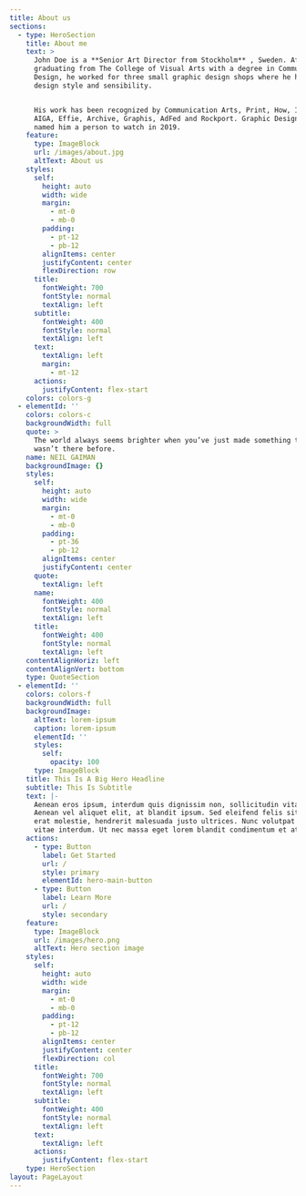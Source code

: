 ```yaml
---
title: About us
sections:
  - type: HeroSection
    title: About me
    text: >
      John Doe is a **Senior Art Director from Stockholm** , Sweden. After
      graduating from The College of Visual Arts with a degree in Communication
      Design, he worked for three small graphic design shops where he honed his
      design style and sensibility.


      His work has been recognized by Communication Arts, Print, How, ID, IdN,
      AIGA, Effie, Archive, Graphis, AdFed and Rockport. Graphic Design USA
      named him a person to watch in 2019.
    feature:
      type: ImageBlock
      url: /images/about.jpg
      altText: About us
    styles:
      self:
        height: auto
        width: wide
        margin:
          - mt-0
          - mb-0
        padding:
          - pt-12
          - pb-12
        alignItems: center
        justifyContent: center
        flexDirection: row
      title:
        fontWeight: 700
        fontStyle: normal
        textAlign: left
      subtitle:
        fontWeight: 400
        fontStyle: normal
        textAlign: left
      text:
        textAlign: left
        margin:
          - mt-12
      actions:
        justifyContent: flex-start
    colors: colors-g
  - elementId: ''
    colors: colors-c
    backgroundWidth: full
    quote: >
      The world always seems brighter when you’ve just made something that
      wasn’t there before.
    name: NEIL GAIMAN
    backgroundImage: {}
    styles:
      self:
        height: auto
        width: wide
        margin:
          - mt-0
          - mb-0
        padding:
          - pt-36
          - pb-12
        alignItems: center
        justifyContent: center
      quote:
        textAlign: left
      name:
        fontWeight: 400
        fontStyle: normal
        textAlign: left
      title:
        fontWeight: 400
        fontStyle: normal
        textAlign: left
    contentAlignHoriz: left
    contentAlignVert: bottom
    type: QuoteSection
  - elementId: ''
    colors: colors-f
    backgroundWidth: full
    backgroundImage:
      altText: lorem-ipsum
      caption: lorem-ipsum
      elementId: ''
      styles:
        self:
          opacity: 100
      type: ImageBlock
    title: This Is A Big Hero Headline
    subtitle: This Is Subtitle
    text: |-
      Aenean eros ipsum, interdum quis dignissim non, sollicitudin vitae nisl.
      Aenean vel aliquet elit, at blandit ipsum. Sed eleifend felis sit amet
      erat molestie, hendrerit malesuada justo ultrices. Nunc volutpat at erat
      vitae interdum. Ut nec massa eget lorem blandit condimentum et at risus.
    actions:
      - type: Button
        label: Get Started
        url: /
        style: primary
        elementId: hero-main-button
      - type: Button
        label: Learn More
        url: /
        style: secondary
    feature:
      type: ImageBlock
      url: /images/hero.png
      altText: Hero section image
    styles:
      self:
        height: auto
        width: wide
        margin:
          - mt-0
          - mb-0
        padding:
          - pt-12
          - pb-12
        alignItems: center
        justifyContent: center
        flexDirection: col
      title:
        fontWeight: 700
        fontStyle: normal
        textAlign: left
      subtitle:
        fontWeight: 400
        fontStyle: normal
        textAlign: left
      text:
        textAlign: left
      actions:
        justifyContent: flex-start
    type: HeroSection
layout: PageLayout
---
```

